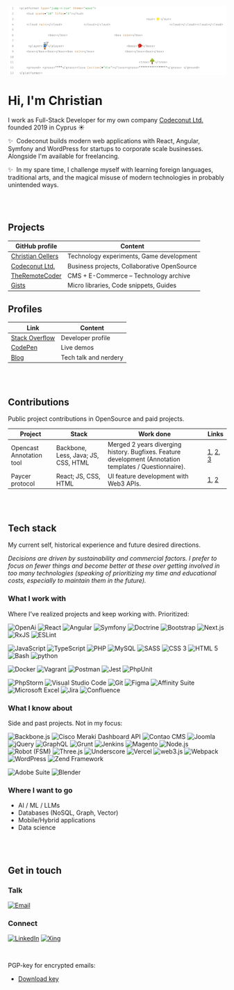 ![Christian Oellers](teaser.png)

# Hi, I'm Christian

I work as Full-Stack Developer for my own company [Codeconut Ltd.](https://codeconut.io) founded 2019 in Cyprus ☀️

✨ &nbsp;Codeconut builds modern web applications with React, Angular, Symfony and WordPress for startups to corporate scale businesses. Alongside I'm available for freelancing.

✨ &nbsp;In my spare time, I challenge myself with learning foreign languages, traditional arts, and the magical misuse of modern technologies in probably unintended ways.


<br><br>


## Projects

| GitHub profile | Content |
|----------------|---------|
| [Christian Oellers](https://github.com/ChristianOellers) | Technology experiments, Game development |
| [Codeconut Ltd.](https://github.com/Codeconut-Ltd) | Business projects, Collaborative OpenSource |
| [TheRemoteCoder](https://github.com/TheRemoteCoder) | CMS + E-Commerce – Technology archive |
| [Gists](https://gist.github.com/ChristianOellers) | Micro libraries, Code snippets, Guides |

## Profiles

| Link | Content |
|------|---------|
| [Stack Overflow](https://stackoverflow.com/users/1045692/theremotecoder) | Developer profile |
| [CodePen](https://codepen.io/TheRemoteCoder) | Live demos |
| [Blog](https://www.theremotecoder.com) | Tech talk and nerdery |


<br><br>


## Contributions

Public project contributions in OpenSource and paid projects.

| Project | Stack | Work done | Links |
|---------|-------|-----------|-------|
| Opencast Annotation tool | Backbone, Less, Java; JS, CSS, HTML | Merged 2 years diverging history. Bugfixes. Feature development (Annotation templates / Questionnaire). | [1](https://github.com/opencast/annotation-tool/pull/603), [2](https://github.com/opencast/annotation-tool/pull/604), [3](https://github.com/opencast/annotation-tool/pull/605) |
| Paycer protocol | React; JS, CSS, HTML | UI feature development with Web3 APIs. | [1](https://github.com/paycer-protocol/paycer-prototype/pull/62), [2](https://github.com/paycer-protocol/paycer-prototype/pull/67) |


<br><br>


## Tech stack

My current self, historical experience and future desired directions.

_Decisions are driven by sustainability and commercial factors. I prefer to focus on fewer things and become better at these over getting involved in too many technologies (speaking of prioritizing my time and educational costs, especially to maintain them in the future)._

### What I work with

Where I've realized projects and keep working with. Prioritized:

![OpenAi](https://img.shields.io/badge/OpenAI-635242?logo=openai&labelColor=635242&logoColor=white)
![React](https://img.shields.io/badge/React-635242?logo=react&labelColor=635242&logoColor=white)
![Angular](https://img.shields.io/badge/Angular-635242?logo=angular&labelColor=635242&logoColor=white)
![Symfony](https://img.shields.io/badge/Symfony-635242?logo=symfony&labelColor=635242&logoColor=white)
![Doctrine](https://img.shields.io/badge/Doctrine-635242?logo=doctrine&labelColor=635242&logoColor=white)
![Bootstrap](https://img.shields.io/badge/Bootstrap-635242?logo=bootstrap&labelColor=635242&logoColor=white)
![Next.js](https://img.shields.io/badge/Next.js-635242?logo=next.js&labelColor=635242&logoColor=white)
![RxJS](https://img.shields.io/badge/ReactiveX-635242?logo=reactivex&labelColor=635242&logoColor=white)
![ESLint](https://img.shields.io/badge/ESlint-635242?logo=eslint&labelColor=635242&logoColor=white)

![JavaScript](https://img.shields.io/badge/JavaScript-635242?logo=javascript&labelColor=635242&logoColor=white)
![TypeScript](https://img.shields.io/badge/TypeScript-635242?logo=typescript&labelColor=635242&logoColor=white)
![PHP](https://img.shields.io/badge/PHP-635242?logo=php&labelColor=635242&logoColor=white)
![MySQL](https://img.shields.io/badge/MySQL-635242?logo=mysql&labelColor=635242&logoColor=white)
![SASS](https://img.shields.io/badge/SASS-635242?logo=sass&labelColor=635242&logoColor=white)
![CSS 3](https://img.shields.io/badge/CSS%203-635242?logo=css3&labelColor=635242&logoColor=white)
![HTML 5](https://img.shields.io/badge/HTML%205-635242?logo=html5&labelColor=635242&logoColor=white)
![Bash](https://img.shields.io/badge/GNU%20Bash-635242?logo=gnu%20bash&labelColor=635242&logoColor=white)
![python](https://img.shields.io/badge/python-635242?logo=python&labelColor=635242&logoColor=white)

![Docker](https://img.shields.io/badge/Docker-635242?logo=docker&labelColor=635242&logoColor=white)
![Vagrant](https://img.shields.io/badge/Vagrant-635242?logo=vagrant&labelColor=635242&logoColor=white)
![Postman](https://img.shields.io/badge/Postman-635242?logo=postman&labelColor=635242&logoColor=white)
![Jest](https://img.shields.io/badge/Jest-635242?logo=jest&labelColor=635242&logoColor=white)
![PhpUnit](https://img.shields.io/badge/PhpUnit-635242?logo=&labelColor=635242&logoColor=white)

![PhpStorm](https://img.shields.io/badge/PhpStorm-635242?logo=phpstorm&labelColor=635242&logoColor=white)
![Visual Studio Code](https://img.shields.io/badge/Visual%20Studio%20Code-635242?logo=visual%20studio%20code&labelColor=635242&logoColor=white)
![Git](https://img.shields.io/badge/Git-635242?logo=git&labelColor=635242&logoColor=white)
![Figma](https://img.shields.io/badge/Figma-635242?logo=figma&labelColor=635242&logoColor=white)
![Affinity Suite](https://img.shields.io/badge/Affinity-635242?logo=affinity&labelColor=635242&logoColor=white)
![Microsoft Excel](https://img.shields.io/badge/Microsoft%20Excel-635242?logo=microsoft%20excel&labelColor=635242&logoColor=white)
![Jira](https://img.shields.io/badge/Jira-635242?logo=jira&labelColor=635242&logoColor=white)
![Confluence](https://img.shields.io/badge/Confluence-635242?logo=confluence&labelColor=635242&logoColor=white)

### What I know about

Side and past projects. Not in my focus:

![Backbone.js](https://img.shields.io/badge/Backbone.js-635242?logo=backbone.js&labelColor=635242&logoColor=white)
![Cisco Meraki Dashboard API](https://img.shields.io/badge/Cisco-635242?logo=cisco&labelColor=635242&logoColor=white)
![Contao CMS](https://img.shields.io/static/v1?label=&message=Contao%20CMS&color=635242)
![Joomla](https://img.shields.io/badge/Joomla-635242?logo=joomla&labelColor=635242&logoColor=white)
![jQuery](https://img.shields.io/badge/jQuery-635242?logo=jquery&labelColor=635242&logoColor=white)
![GraphQL](https://img.shields.io/badge/GraphQL-635242?logo=graphql&labelColor=635242&logoColor=white)
![Grunt](https://img.shields.io/badge/Grunt-635242?logo=grunt&labelColor=635242&logoColor=white)
![Jenkins](https://img.shields.io/badge/Jenkins-635242?logo=jenkins&labelColor=635242&logoColor=white)
![Magento](https://img.shields.io/badge/Magento-635242?logo=magento&labelColor=635242&logoColor=white)
![Node.js](https://img.shields.io/badge/Node.js-635242?logo=node.js&labelColor=635242&logoColor=white)
![Robot (FSM)](https://img.shields.io/static/v1?label=&message=Robot&color=635242)
![Three.js](https://img.shields.io/badge/Three.js-635242?logo=three.js&labelColor=635242&logoColor=white)
![Underscore](https://img.shields.io/badge/Underscore-635242?logo=underscore&labelColor=635242&logoColor=white)
![Vercel](https://img.shields.io/badge/Vercel-635242?logo=vercel&labelColor=635242&logoColor=white)
![web3.js](https://img.shields.io/badge/web3.js-635242?logo=web3.js&labelColor=635242&logoColor=white)
![Webpack](https://img.shields.io/badge/Webpack-635242?logo=webpack&labelColor=635242&logoColor=white)
![WordPress](https://img.shields.io/badge/WordPress-635242?logo=wordpress&labelColor=635242&logoColor=white)
![Zend Framework](https://img.shields.io/badge/Zend%20Framework-635242?logo=zend%20framework&labelColor=635242&logoColor=white)

![Adobe Suite](https://img.shields.io/badge/Adobe-635242?logo=adobe&labelColor=635242&logoColor=white)
![Blender](https://img.shields.io/badge/Blender-635242?logo=blender&labelColor=635242&logoColor=white)

### Where I want to go

- AI / ML / LLMs
- Databases (NoSQL, Graph, Vector)
- Mobile/Hybrid applications
- Data science


<br><br>


## Get in touch

### Talk

[![Email](https://img.shields.io/badge/•-Email-343a40.svg?colorA=343a40)](mailto:info@codeconut.io)

### Connect

[![LinkedIn](https://img.shields.io/badge/LinkedIn-343a40?logo=linkedin&labelColor=343a40&logoColor=white)](https://www.linkedin.com/in/theremotecoder)
[![Xing](https://img.shields.io/badge/Xing-343a40?logo=xing&labelColor=343a40&logoColor=white)](https://www.xing.com/profile/Christian_Oellers2)

<br>

PGP-key for encrypted emails:

- [Download key](http://static.codeconut.io/pgp-keys/info-codeconut.asc)


<br><br>


<div align="center">

<!--
Disabled as rate limiting would need own deployment. Keep for future uses.
! [GitHub stats] (https://github-readme-stats.vercel.app/api?username=ChristianOellers&count_private=true&show_icons=true&theme=default)
! [Most used languages] (https://github-readme-stats.vercel.app/api/top-langs/?username=ChristianOellers&hide=&layout=compact&langs_count=20&v=1)
-->

</div>



<!-- simpleicons.org -->

